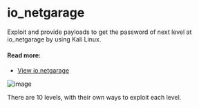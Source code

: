 # io_netgarage
Exploit and provide payloads to get the password of next level at io_netgarage by using Kali Linux.

#### Read more:

- [View io.netgarage](https://io.netgarage.org)

![image](https://github.com/user-attachments/assets/3f0643e7-3978-4c92-b45c-99747249c369)

There are 10 levels, with their own ways to exploit each level.
